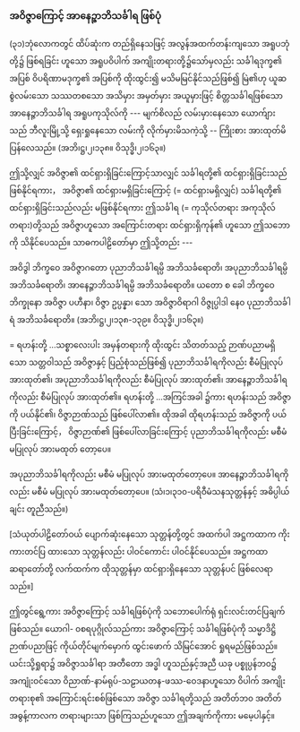 ### အဝိဇ္ဇာကြောင့် အာနေဉ္ဇာဘိသင်္ခါရ ဖြစ်ပုံ

(၃၁)ဘုံလောကတွင် ထိပ်ဆုံးက တည်ရှိနေသဖြင့် အလွန်အထက်တန်းကျသော အရူပဘုံတို့၌ ဖြစ်ရခြင်း
ဟူသော အရူပဝိပါက် အကျိုးတရားတို့၌သော်မှလည်း သင်္ခါရဒုက္ခ၏ အပြစ် ဝိပရိဏာမဒုက္ခ၏ အပြစ်ကို ထိုးထွင်း၍
မသိမမြင်နိုင်သည်ဖြစ်၍ မြဲ၏ဟု ယူဆ စွဲလမ်းသော သဿတစသော အသိမှား အမှတ်မှား အယူမှားဖြင့်
စိတ္တသင်္ခါရဖြစ်သော အာနေဉ္ဇာဘိသင်္ခါရ အရူပကုသိုလ်ကို --- မျက်စိလည် လမ်းမှားနေသော ယောက်ျားသည်
ဘီလူးမြို့သို့ ရှေးရှုနေသော လမ်းကို လိုက်မှားမိသကဲ့သို့ -- ကြိုးစား အားထုတ်မိပြန်လေသည်။
<r>(အဘိ၊ဋ္ဌ၊၂၊၁၃၈။ ဝိသုဒ္ဓိ၊၂၊၁၆၃။)</r>

ဤသို့လျှင် အဝိဇ္ဇာ၏ ထင်ရှားရှိခြင်းကြောင့်သာလျှင် သင်္ခါရတို့၏ ထင်ရှားရှိခြင်းသည် ဖြစ်နိုင်ရကား，
အဝိဇ္ဇာ၏ ထင်ရှားမရှိခြင်းကြောင့် (= ထင်ရှားမရှိလျှင်) သင်္ခါရတို့၏ ထင်ရှားရှိခြင်းသည်လည်း မဖြစ်နိုင်ရကား
ဤသင်္ခါရ (= ကုသိုလ်တရား အကုသိုလ်တရား)တို့သည် အဝိဇ္ဇာဟူသော အကြောင်းတရား ထင်ရှားရှိကုန်၏
ဟူသော ဤသဘောကို သိနိုင်ပေသည်။ သာဓကပါဠိတော်မှာ ဤသို့တည်း ---

အဝိဒွါ ဘိက္ခဝေ အဝိဇ္ဇာဂတော ပုညာဘိသင်္ခါရမ္ပိ အဘိသင်္ခရောတိ၊ အပုညာဘိသင်္ခါရမ္ပိ အဘိသင်္ခရောတိ၊
အာနေဉ္ဇာဘိသင်္ခါရမ္ပိ အဘိသင်္ခရောတိ။ ယတော စ ခေါ ဘိက္ခဝေ ဘိက္ခုနော အဝိဇ္ဇာ ပဟီနာ၊ ဝိဇ္ဇာ ဥပ္ပန္နာ၊
သော အဝိဇ္ဇာဝိရာဂါ ဝိဇ္ဇုပ္ပါဒါ နေ၀ ပုညာဘိသင်္ခါရံ အဘိသင်္ခရောတိ။
<r>(အဘိ၊ဋ္ဌ၊၂၊၁၃၈-၁၃၉။ ဝိသုဒ္ဓိ၊၂၊၁၆၃။)</r>

= ရဟန်းတို့ ...သစ္စာလေးပါး အမှန်တရားကို ထိုးထွင်း သိတတ်သည့် ဉာဏ်ပညာမရှိသော သတ္တဝါသည်
အဝိဇ္ဇာနှင့် ပြည့်စုံသည်ဖြစ်၍ ပုညာဘိသင်္ခါရကိုလည်း စီမံပြုလုပ် အားထုတ်၏၊ အပုညာဘိသင်္ခါရကိုလည်း
စီမံပြုလုပ် အားထုတ်၏၊ အာနေဉ္ဇာဘိသင်္ခါရကိုလည်း စီမံပြုလုပ် အားထုတ်၏။ ရဟန်းတို့ ...အကြင်အခါ
၌ကား ရဟန်းသည် အဝိဇ္ဇာကို ပယ်နိုင်၏၊ ဝိဇ္ဇာဉာဏ်သည် ဖြစ်ပေါ်လာ၏။ ထိုအခါ ထိုရဟန်းသည် အဝိဇ္ဇာကို
ပယ်ပြီးခြင်းကြောင့်， ဝိဇ္ဇာဉာဏ်၏ ဖြစ်ပေါ်လာခြင်းကြောင့် ပုညာဘိသင်္ခါရကိုလည်း မစီမံ မပြုလုပ် အားမထုတ်
တော့ပေ။

အပုညာဘိသင်္ခါရကိုလည်း မစီမံ မပြုလုပ် အားမထုတ်တော့ပေ။ အာနေဉ္ဇာဘိသင်္ခါရကိုလည်း မစီမံ
မပြုလုပ် အားမထုတ်တော့ပေ။ (သံ၊၁၊၃၁၀-ပရိဝီမံသနသုတ္တန်နှင့် အဓိပ္ပါယ်ချင်း တူညီသည်။)

[သံယုတ်ပါဠိတော်ဝယ် ပျောက်ဆုံးနေသော သုတ္တန်တို့တွင် အထက်ပါ အဋ္ဌကထာက ကိုးကားတင်ပြ
ထားသော သုတ္တန်လည်း ပါဝင်ကောင်း ပါဝင်နိုင်ပေသည်။ အဋ္ဌကထာဆရာတော်တို့ လက်ထက်က ထိုသုတ္တန်မှာ
ထင်ရှားရှိနေသော သုတ္တန်ပင် ဖြစ်လေရာသည်။]

ဤတွင်ရွေ့ကား အဝိဇ္ဇာကြောင့် သင်္ခါရဖြစ်ပုံကို သဘောပေါက်ရုံ ရှင်းလင်းတင်ပြချက် ဖြစ်သည်။ ယောဂါ-
၀စရပုဂ္ဂိုလ်သည်ကား အဝိဇ္ဇာကြောင့် သင်္ခါရဖြစ်ပုံကို သမ္မာဒိဋ္ဌိဉာဏ်ပညာဖြင့် ကိုယ်တိုင်မျက်မှောက် ထွင်းဖောက်
သိမြင်အောင် ရှုရမည်ဖြစ်သည်။ ယင်းသို့ရှုရာ၌ အဝိဇ္ဇာသင်္ခါရာ အတီတော အဒ္ဓါ ဟူသည်နှင့်အညီ ယခု
ပစ္စုပ္ပန်ဘ၀၌ အကျုံးဝင်သော ဝိညာဏ်-နာမ်ရုပ်-သဠာယတန-ဖဿ-ဝေဒနာဟူသော ဝိပါက် အကျိုးတရားစု၏
အကြောင်းရင်းစစ်ဖြစ်သော အဝိဇ္ဇာ သင်္ခါရတို့သည် အတိတ်ဘ၀ အတိတ်အဓွန့်ကာလက တရားများသာ
ဖြစ်ကြသည်ဟူသော ဤအချက်ကိုကား မမေ့ပါနှင့်။

